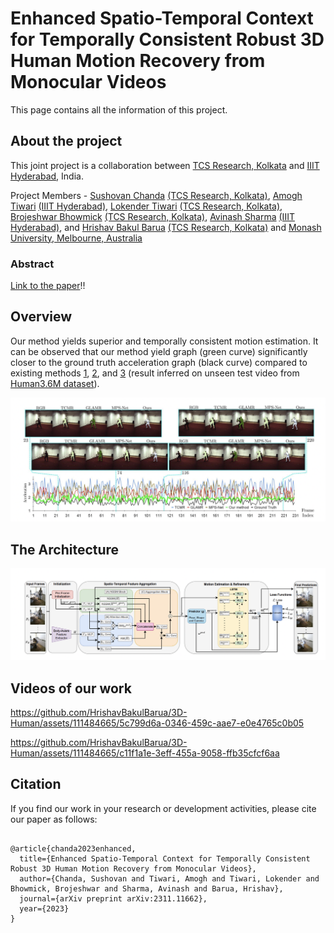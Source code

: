 # Enhanced Spatio-Temporal Context for Temporally Consistent Robust 3D Human Motion Recovery from Monocular Videos
This page contains all the information of this project.


## About the project

This joint project is a collaboration between [TCS Research, Kolkata](https://www.tcs.com/research-and-innovation) and [IIIT Hyderabad](https://www.iiit.ac.in/), India.

Project Members - [Sushovan Chanda](https://www.researchgate.net/profile/Sushovan-Chanda/research) [(TCS Research, Kolkata)](https://www.tcs.com/research-and-innovation), [Amogh Tiwari](https://www.linkedin.com/in/amogh-tiwari-b370a856/?originalSubdomain=in) [(IIIT Hyderabad)](https://www.iiit.ac.in/), [Lokender Tiwari](https://lokender.github.io/) [(TCS Research, Kolkata)](https://www.tcs.com/research-and-innovation), [Brojeshwar Bhowmick](https://sites.google.com/view/brojeshwar/home) [(TCS Research, Kolkata)](https://www.tcs.com/research-and-innovation), [Avinash Sharma](https://researchweb.iiit.ac.in/~avinash_s/resume.html) [(IIIT Hyderabad)](https://www.iiit.ac.in/), and [Hrishav Bakul Barua](https://www.researchgate.net/profile/Hrishav-Barua)  [(TCS Research, Kolkata)](https://www.tcs.com/research-and-innovation) and [Monash University, Melbourne, Australia](https://www.monash.edu/)


### Abstract


[Link to the paper](https://arxiv.org/pdf/2311.11662.pdf)!!




## Overview

Our method yields superior and temporally consistent motion estimation. It can be observed that our method yield graph (green
curve) significantly closer to the ground truth acceleration graph (black curve) compared to existing methods [1](https://openaccess.thecvf.com/content/CVPR2021/papers/Choi_Beyond_Static_Features_for_Temporally_Consistent_3D_Human_Pose_and_CVPR_2021_paper.pdf), [2](https://arxiv.org/abs/2203.08534), and [3](https://arxiv.org/abs/2112.01524) (result inferred on
unseen test video from [Human3.6M dataset](https://ieeexplore.ieee.org/document/6682899)).

![My Image](assets/teaser.png)


## The Architecture

![My Image](assets/architecture.png)


## Videos of our work


https://github.com/HrishavBakulBarua/3D-Human/assets/111484665/5c799d6a-0346-459c-aae7-e0e4765c0b05



https://github.com/HrishavBakulBarua/3D-Human/assets/111484665/c11f1a1e-3eff-455a-9058-ffb35cfcf6aa


##  Citation 

If you find our work in your research or development activities, please cite our paper as follows:

~~~

@article{chanda2023enhanced,
  title={Enhanced Spatio-Temporal Context for Temporally Consistent Robust 3D Human Motion Recovery from Monocular Videos},
  author={Chanda, Sushovan and Tiwari, Amogh and Tiwari, Lokender and Bhowmick, Brojeshwar and Sharma, Avinash and Barua, Hrishav},
  journal={arXiv preprint arXiv:2311.11662},
  year={2023}
}

~~~

